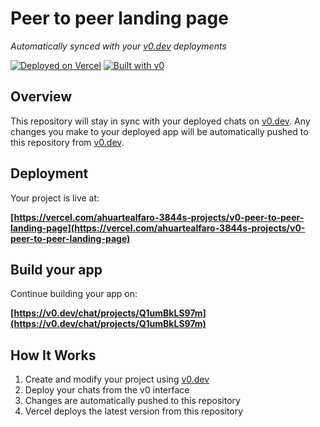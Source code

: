 # Peer to peer landing page

*Automatically synced with your [v0.dev](https://v0.dev) deployments*

[![Deployed on Vercel](https://img.shields.io/badge/Deployed%20on-Vercel-black?style=for-the-badge&logo=vercel)](https://vercel.com/ahuartealfaro-3844s-projects/v0-peer-to-peer-landing-page)
[![Built with v0](https://img.shields.io/badge/Built%20with-v0.dev-black?style=for-the-badge)](https://v0.dev/chat/projects/Q1umBkLS97m)

## Overview

This repository will stay in sync with your deployed chats on [v0.dev](https://v0.dev).
Any changes you make to your deployed app will be automatically pushed to this repository from [v0.dev](https://v0.dev).

## Deployment

Your project is live at:

**[https://vercel.com/ahuartealfaro-3844s-projects/v0-peer-to-peer-landing-page](https://vercel.com/ahuartealfaro-3844s-projects/v0-peer-to-peer-landing-page)**

## Build your app

Continue building your app on:

**[https://v0.dev/chat/projects/Q1umBkLS97m](https://v0.dev/chat/projects/Q1umBkLS97m)**

## How It Works

1. Create and modify your project using [v0.dev](https://v0.dev)
2. Deploy your chats from the v0 interface
3. Changes are automatically pushed to this repository
4. Vercel deploys the latest version from this repository
